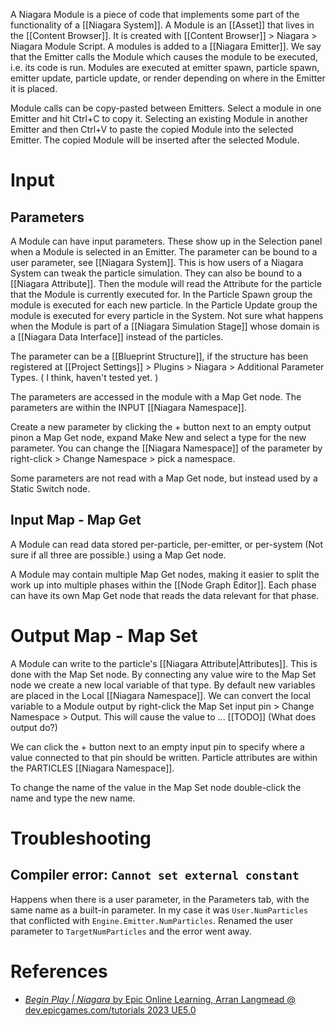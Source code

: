 A Niagara Module is a piece of code that implements some part of the functionality of a [[Niagara System]].
A Module is an [[Asset]] that lives in the [[Content Browser]].
It is created with [[Content Browser]] > Niagara > Niagara Module Script.
A modules is added to a [[Niagara Emitter]].
We say that the Emitter calls the Module which causes the module to be executed, i.e. its code is run.
Modules are executed at emitter spawn, particle spawn, emitter update, particle update, or render depending on where in the Emitter it is placed.

Module calls can be copy-pasted between Emitters.
Select a module in one Emitter and hit Ctrl+C to copy it.
Selecting an existing Module in another Emitter and then Ctrl+V to paste the copied Module into the selected Emitter.
The copied Module will be inserted after the selected Module.


# Input

## Parameters

A Module can have input parameters.
These show up in the Selection panel when a Module is selected in an Emitter.
The parameter can be bound to a user parameter, see [[Niagara System]].
This is how users of a Niagara System can tweak the particle simulation.
They can also be bound to a [[Niagara Attribute]].
Then the module will read the Attribute for the particle that the Module is currently executed for.
In the Particle Spawn group the module is executed for each new particle.
In the Particle Update group the module is executed for every particle in the System.
Not sure what happens when the Module is part of a [[Niagara Simulation Stage]] whose domain is a [[Niagara Data Interface]] instead of the particles.

The parameter can be a [[Blueprint Structure]], if the structure has been registered at [[Project Settings]] > Plugins > Niagara > Additional Parameter Types.
(
I think, haven't tested yet.
)

The parameters are accessed in the module with a Map Get node.
The parameters are within the INPUT [[Niagara Namespace]].

Create a new parameter by clicking the + button next to an empty output pinon a Map Get node, expand Make New and select a type for the new parameter.
You can change the [[Niagara Namespace]] of the parameter by right-click > Change Namespace > pick a namespace.

Some parameters are not read with a Map Get node, but instead used by a Static Switch node.

## Input Map - Map Get

A Module can read data stored per-particle, per-emitter, or per-system (Not sure if all three are possible.) using a Map Get node.

A Module may contain multiple Map Get nodes, making it easier to split the work up into multiple phases within the [[Node Graph Editor]].
Each phase can have its own Map Get node that reads the data relevant for that phase.


# Output Map - Map Set

A Module can write to the particle's [[Niagara Attribute|Attributes]].
This is done with the Map Set node.
By connecting any value wire to the Map Set node we create a new local variable of that type.
By default new variables are placed in the Local [[Niagara Namespace]].
We can convert the local variable to a Module output by right-click the Map Set input pin > Change Namespace > Output.
This will cause the value to ... [[TODO]] (What does output do?)

We can click the + button next to an empty input pin to specify where a value connected to that pin should be written.
Particle attributes are within the PARTICLES [[Niagara Namespace]].


To change the name of the value in the Map Set node double-click the name and type the new name.


# Troubleshooting

## Compiler error: `Cannot set external constant`

Happens when there is a user parameter, in the Parameters tab, with the same name as a built-in parameter.
In my case it was `User.NumParticles` that conflicted with `Engine.Emitter.NumParticles`.
Renamed the user parameter to `TargetNumParticles` and the error went away.

# References

- [_Begin Play | Niagara_ by Epic Online Learning, Arran Langmead @ dev.epicgames.com/tutorials 2023 UE5.0](https://dev.epicgames.com/community/learning/tutorials/j9YO/unreal-engine-begin-play-niagara)
